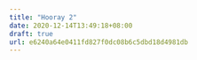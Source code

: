 ```yaml
---
title: "Hooray 2"
date: 2020-12-14T13:49:18+08:00
draft: true
url: e6240a64e0411fd827f0dc08b6c5dbd18d4981db
---
```


